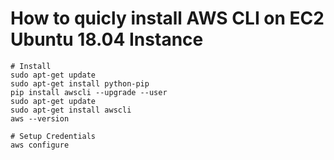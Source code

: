# How to quicly install AWS CLI on EC2 Ubuntu 18.04 Instance

```
# Install
sudo apt-get update
sudo apt-get install python-pip
pip install awscli --upgrade --user
sudo apt-get update
sudo apt-get install awscli
aws --version

# Setup Credentials
aws configure
```
